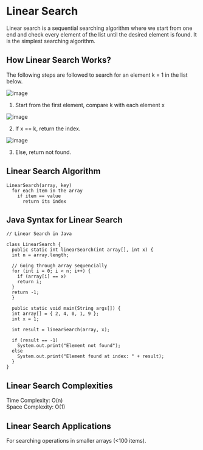 # Linear Search

Linear search is a sequential searching algorithm where we start from one end and check every element of the list until the desired element is found. It is the simplest searching algorithm.

## How Linear Search Works?

The following steps are followed to search for an element k = 1 in the list below.

![image](https://cdn.programiz.com/sites/tutorial2program/files/linear-search-initial-array.png)

1. Start from the first element, compare k with each element x

![image](https://cdn.programiz.com/sites/tutorial2program/files/linear-search-comparisons.png)

2. If x == k, return the index.

![image](https://cdn.programiz.com/sites/tutorial2program/files/linear-search-found.png)

3. Else, return not found.

## Linear Search Algorithm

```
LinearSearch(array, key)
  for each item in the array
    if item == value
      return its index
```

## Java Syntax for Linear Search

```
// Linear Search in Java

class LinearSearch {
  public static int linearSearch(int array[], int x) {
  int n = array.length;

  // Going through array sequencially
  for (int i = 0; i < n; i++) {
    if (array[i] == x)
    return i;
  }
  return -1;
  }

  public static void main(String args[]) {
  int array[] = { 2, 4, 0, 1, 9 };
  int x = 1;

  int result = linearSearch(array, x);

  if (result == -1)
    System.out.print("Element not found");
  else
    System.out.print("Element found at index: " + result);
  }
}
```

## Linear Search Complexities
Time Complexity: O(n)
<br>
Space Complexity: O(1)

## Linear Search Applications
For searching operations in smaller arrays (<100 items).

